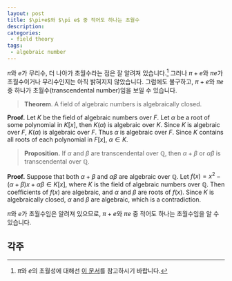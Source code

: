 ```yaml
---
layout: post
title: $\pi+e$와 $\pi e$ 중 적어도 하나는 초월수
description:
categories:
 - field theory
tags:
 - algebraic number
---
```


$\pi$와 $e$가 무리수, 더 나아가 초월수라는 점은 잘 알려져 있습니다.[^1] 그러나 $\pi+e$와 $\pi e$가 초월수이거나 무리수인지는 아직 밝혀지지 않았습니다. 그럼에도 불구하고, $\pi+e$와 $\pi e$ 중 하나가 초월수(transcendental number)임을 보일 수 있습니다.

> **Theorem**. A field of algebraic numbers is algebraically closed.

**Proof.** Let $K$ be the field of algebraic numbers over $F$. Let $\alpha$ be a root of some polynomial in $K[x]$, then $K(\alpha)$ is algebraic over $K$. Since $K$ is algebraic over $F$, $K(\alpha)$ is algebraic over $F$. Thus $\alpha$ is algebraic over $F$. Since $K$ contains all roots of each polynomial in $F[x]$, $\alpha\in K$.

> **Proposition.** If $\alpha$ and $\beta$ are transcendental over $\mathbb{Q}$, then $\alpha+\beta$ or $\alpha\beta$ is transcendental over $\mathbb{Q}$.

**Proof.** Suppose that both $\alpha+\beta$ and $\alpha\beta$ are algebraic over $\mathbb{Q}$. Let $f(x)=x^2-(\alpha+\beta)x+\alpha\beta\in K[x]$, where $K$ is the field of algebraic numbers over $\mathbb{Q}$. Then coefficients of $f(x)$ are algebraic, and $\alpha$ and $\beta$ are roots of $f(x)$. Since $K$ is algebraically closed, $\alpha$ and $\beta$ are algebraic, which is a contradiction.

$\pi$와 $e$가 초월수임은 알려져 있으므로, $\pi+e$와 $\pi e$ 중 적어도 하나는 초월수임을 알 수 있습니다.

## 각주
[^1]: $\pi$와 $e$의 초월성에 대해선 [이 문서](http://people.math.sc.edu/filaseta/gradcourses/Math785/Math785Notes6.pdf)를 참고하시기 바랍니다.